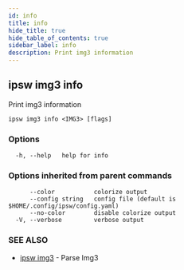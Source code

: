 ```yaml
---
id: info
title: info
hide_title: true
hide_table_of_contents: true
sidebar_label: info
description: Print img3 information
---
```

## ipsw img3 info

Print img3 information

```
ipsw img3 info <IMG3> [flags]
```

### Options

```
  -h, --help   help for info
```

### Options inherited from parent commands

```
      --color           colorize output
      --config string   config file (default is $HOME/.config/ipsw/config.yaml)
      --no-color        disable colorize output
  -V, --verbose         verbose output
```

### SEE ALSO

* [ipsw img3](/docs/cli/ipsw/img3)	 - Parse Img3

